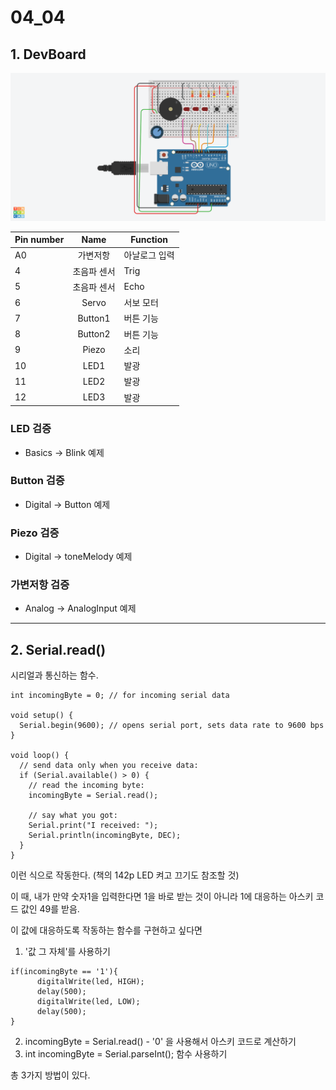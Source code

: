 # 04_04

## 1. DevBoard

![Image1](/YoneheeDev.png)

|Pin number|Name|Function|
|---|:---:|---|
|A0|가변저항|아날로그 입력|
|4|초음파 센서|Trig|
|5|초음파 센서|Echo|
|6|Servo|서보 모터|
|7|Button1|버튼 기능|
|8|Button2|버튼 기능|
|9|Piezo|소리|
|10|LED1|발광|
|11|LED2|발광|
|12|LED3|발광|

### LED 검증
* Basics -> Blink 예제

### Button 검증
* Digital -> Button 예제

### Piezo 검증
* Digital -> toneMelody 예제

### 가변저항 검증
* Analog -> AnalogInput 예제

<hr/>

## 2. Serial.read()

시리얼과 통신하는 함수.

```
int incomingByte = 0; // for incoming serial data

void setup() {
  Serial.begin(9600); // opens serial port, sets data rate to 9600 bps
}

void loop() {
  // send data only when you receive data:
  if (Serial.available() > 0) {
    // read the incoming byte:
    incomingByte = Serial.read();

    // say what you got:
    Serial.print("I received: ");
    Serial.println(incomingByte, DEC);
  }
}
```

이런 식으로 작동한다. (책의 142p LED 켜고 끄기도 참조할 것)

이 때, 내가 만약 숫자1을 입력한다면 1을 바로 받는 것이 아니라 1에 대응하는 아스키 코드 값인 49를 받음.

이 값에 대응하도록 작동하는 함수를 구현하고 싶다면

1) '값 그 자체'를 사용하기
```
if(incomingByte == '1'){
      digitalWrite(led, HIGH);
      delay(500);
      digitalWrite(led, LOW);
      delay(500);
}
```
2) incomingByte = Serial.read() - '0' 을 사용해서 아스키 코드로 계산하기
3) int incomingByte = Serial.parseInt(); 함수 사용하기

총 3가지 방법이 있다.
